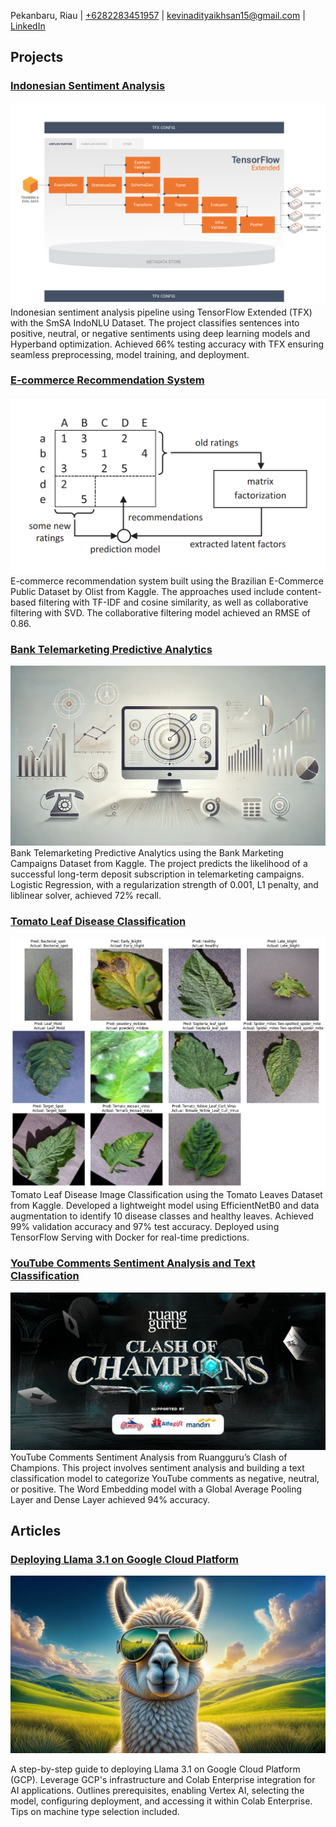 Pekanbaru, Riau | [+6282283451957](https://wa.me/82283451957) | kevinadityaikhsan15@gmail.com | [LinkedIn](https://www.linkedin.com/in/kevinadityaikhsan/)

## Projects
### [Indonesian Sentiment Analysis](https://github.com/kevinadityaikhsan/indonesian-sentiment-analysis)
![Cloud Computing](/assets/image/image-1.png)
Indonesian sentiment analysis pipeline using TensorFlow Extended (TFX) with the SmSA IndoNLU Dataset. The project classifies sentences into positive, neutral, or negative sentiments using deep learning models and Hyperband optimization. Achieved 66% testing accuracy with TFX ensuring seamless preprocessing, model training, and deployment.
### [E-commerce Recommendation System](https://github.com/kevinadityaikhsan/ecommerce-recommendation-system)
![Cloud Computing](/assets/image/image-2.png)
E-commerce recommendation system built using the Brazilian E-Commerce Public Dataset by Olist from Kaggle. The approaches used include content-based filtering with TF-IDF and cosine similarity, as well as collaborative filtering with SVD. The collaborative filtering model achieved an RMSE of 0.86.
### [Bank Telemarketing Predictive Analytics](https://github.com/kevinadityaikhsan/bank-telemarketing-predictive-analytics)
![Cloud Computing](/assets/image/image-3.png)
Bank Telemarketing Predictive Analytics using the Bank Marketing Campaigns Dataset from Kaggle. The project predicts the likelihood of a successful long-term deposit subscription in telemarketing campaigns. Logistic Regression, with a regularization strength of 0.001, L1 penalty, and liblinear solver, achieved 72% recall.
### [Tomato Leaf Disease Classification](https://github.com/kevinadityaikhsan/tomato_leaf_disease_classification)
![Cloud Computing](/assets/image/image-4.png)
Tomato Leaf Disease Image Classification using the Tomato Leaves Dataset from Kaggle. Developed a lightweight model using EfficientNetB0 and data augmentation to identify 10 disease classes and healthy leaves. Achieved 99% validation accuracy and 97% test accuracy. Deployed using TensorFlow Serving with Docker for real-time predictions.
### [YouTube Comments Sentiment Analysis and Text Classification](https://github.com/kevinadityaikhsan/youtube-comments-sentiment-analysis-and-text-classification)
![Cloud Computing](/assets/image/image-5.jpeg)
YouTube Comments Sentiment Analysis from Ruangguru’s Clash of Champions. This project involves sentiment analysis and building a text classification model to categorize YouTube comments as negative, neutral, or positive. The Word Embedding model with a Global Average Pooling Layer and Dense Layer achieved 94% accuracy.

## Articles
### [Deploying Llama 3.1 on Google Cloud Platform](https://medium.com/@kevinadityaikhsan15/deploying-llama-3-1-on-google-cloud-platform-abe802fc1631)

![Cloud Computing](/assets/image/image-6.jpg)

A step-by-step guide to deploying Llama 3.1 on Google Cloud Platform (GCP). Leverage GCP's infrastructure and Colab Enterprise integration for AI applications. Outlines prerequisites, enabling Vertex AI, selecting the model, configuring deployment, and accessing it within Colab Enterprise. Tips on machine type selection included. 
